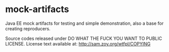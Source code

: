 mock-artifacts
==============

Java EE mock artifacts for testing and simple demonstration, also a base for creating reproducers.

Source codes released under DO WHAT THE FUCK YOU WANT TO PUBLIC LICENSE.
License text available at: http://sam.zoy.org/wtfpl/COPYING
